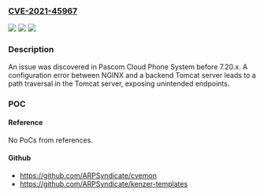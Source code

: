 ### [CVE-2021-45967](https://cve.mitre.org/cgi-bin/cvename.cgi?name=CVE-2021-45967)
![](https://img.shields.io/static/v1?label=Product&message=n%2Fa&color=blue)
![](https://img.shields.io/static/v1?label=Version&message=n%2Fa&color=blue)
![](https://img.shields.io/static/v1?label=Vulnerability&message=n%2Fa&color=brighgreen)

### Description

An issue was discovered in Pascom Cloud Phone System before 7.20.x. A configuration error between NGINX and a backend Tomcat server leads to a path traversal in the Tomcat server, exposing unintended endpoints.

### POC

#### Reference
No PoCs from references.

#### Github
- https://github.com/ARPSyndicate/cvemon
- https://github.com/ARPSyndicate/kenzer-templates

